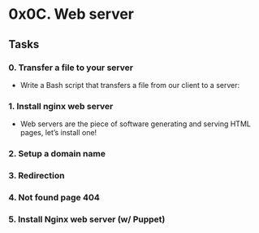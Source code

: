 # 0x0C. Web server

## Tasks
### 0. Transfer a file to your server
- Write a Bash script that transfers a file from our client to a server:

### 1. Install nginx web server
- Web servers are the piece of software generating and serving HTML pages, let’s install one!

### 2. Setup a domain name

### 3. Redirection

### 4. Not found page 404

### 5. Install Nginx web server (w/ Puppet)
